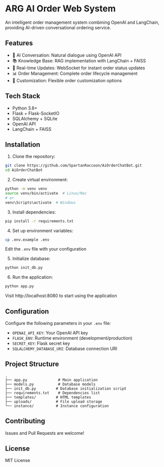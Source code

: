 # ARG AI Order Web System

An intelligent order management system combining OpenAI and LangChain, providing AI-driven conversational ordering service.

## Features

- 🤖 AI Conversation: Natural dialogue using OpenAI API
- 📚 Knowledge Base: RAG implementation with LangChain + FAISS
- 🔄 Real-time Updates: WebSocket for instant order status updates
- 📊 Order Management: Complete order lifecycle management
- 🎯 Customization: Flexible order customization options

## Tech Stack

- Python 3.8+
- Flask + Flask-SocketIO
- SQLAlchemy + SQLite
- OpenAI API
- LangChain + FAISS

## Installation

1. Clone the repository:
```bash
git clone https://github.com/SpartanRaccoon/AiOrderChatBot.git
cd AiOrderChatBot
```

2. Create virtual environment:
```bash
python -m venv venv
source venv/bin/activate  # Linux/Mac
# or
venv\Scripts\activate  # Windows
```

3. Install dependencies:
```bash
pip install -r requirements.txt
```

4. Set up environment variables:
```bash
cp .env.example .env
```
Edit the `.env` file with your configuration

5. Initialize database:
```bash
python init_db.py
```

6. Run the application:
```bash
python app.py
```

Visit http://localhost:8080 to start using the application

## Configuration

Configure the following parameters in your `.env` file:

- `OPENAI_API_KEY`: Your OpenAI API key
- `FLASK_ENV`: Runtime environment (development/production)
- `SECRET_KEY`: Flask secret key
- `SQLALCHEMY_DATABASE_URI`: Database connection URI

## Project Structure

```
.
├── app.py              # Main application
├── models.py           # Database models
├── init_db.py         # Database initialization script
├── requirements.txt    # Dependencies list
├── templates/         # HTML templates
├── uploads/           # File upload storage
└── instance/          # Instance configuration
```

## Contributing

Issues and Pull Requests are welcome!

## License

MIT License

